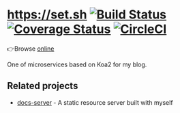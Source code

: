 # https://set.sh [![Build Status](https://travis-ci.org/lbwa/articles.svg?branch=master)](https://travis-ci.org/lbwa/articles) [![Coverage Status](https://coveralls.io/repos/github/lbwa/articles/badge.svg?branch=master)](https://coveralls.io/github/lbwa/articles?branch=master) [![CircleCI](https://circleci.com/gh/lbwa/articles.svg?style=svg)](https://circleci.com/gh/lbwa/articles)

👉Browse [online](https://set.sh)

One of microservices based on Koa2 for my blog.

## Related projects

- [docs-server] - A static resource server built with myself

[docs-server]:https://github.com/lbwa/docs-server
